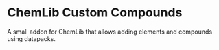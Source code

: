 # ChemLib Custom Compounds

A small addon for ChemLib that allows adding elements and compounds using datapacks.